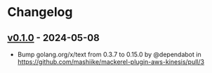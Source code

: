 # Changelog

## [v0.1.0](https://github.com/mashiike/mackerel-plugin-aws-kinesis/commits/v0.1.0) - 2024-05-08
- Bump golang.org/x/text from 0.3.7 to 0.15.0 by @dependabot in https://github.com/mashiike/mackerel-plugin-aws-kinesis/pull/3
